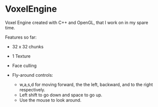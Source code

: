 # VoxelEngine
Voxel Engine created with C++ and OpenGL, that I work on in my spare time.

Features so far:
  - 32 x 32 chunks
  - 1 Texture
  - Face culling
  - Fly-around controls:
  
    - w,a,s,d for moving forward, the the left, backward, and to the right respectively.
    - Left shift to go down and space to go up.
    - Use the mouse to look around.
